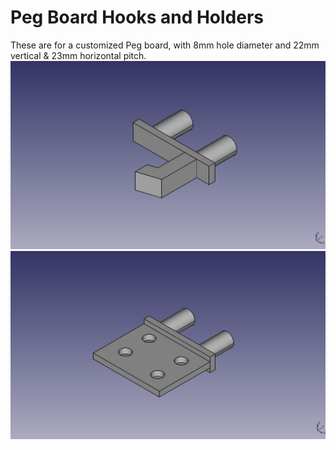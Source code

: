 # Peg Board Hooks and Holders
These are for a customized Peg board, with 8mm hole diameter and 22mm vertical & 23mm horizontal pitch.
![Hook](https://github.com/Appiko/3D_models/blob/master/Peg%20Board%20Hooks%20and%20Holders/Hooks_V1.png)
![Holder](https://github.com/Appiko/3D_models/blob/master/Peg%20Board%20Hooks%20and%20Holders/Holder_V2.png)
